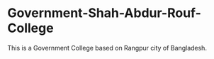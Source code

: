 # Government-Shah-Abdur-Rouf-College
This is a Government College based on Rangpur city of Bangladesh. 
